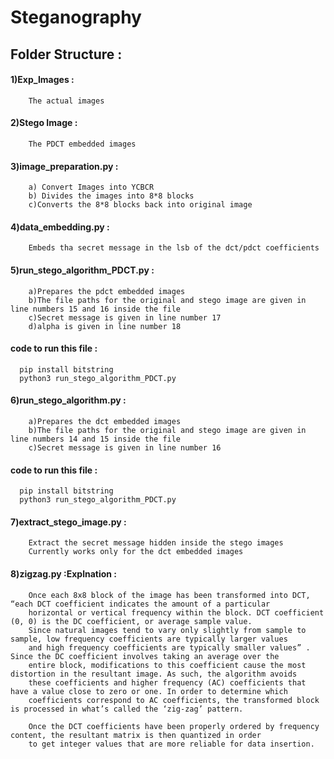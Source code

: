 # Steganography

## Folder Structure :
  
####  1)Exp_Images :
    	The actual images
  
#### 2)Stego Image :
    	The PDCT embedded images
  
#### 3)image_preparation.py : 
        a) Convert Images into YCBCR 
        b) Divides the images into 8*8 blocks
        c)Converts the 8*8 blocks back into original image
  
#### 4)data_embedding.py : 
        Embeds tha secret message in the lsb of the dct/pdct coefficients
  	
#### 5)run_stego_algorithm_PDCT.py :
        a)Prepares the pdct embedded images
        b)The file paths for the original and stego image are given in line numbers 15 and 16 inside the file 
        c)Secret message is given in line number 17
        d)alpha is given in line number 18
    
####    code to run this file :
	  pip install bitstring
	  python3 run_stego_algorithm_PDCT.py

#### 6)run_stego_algorithm.py :
        a)Prepares the dct embedded images
        b)The file paths for the original and stego image are given in line numbers 14 and 15 inside the file 
        c)Secret message is given in line number 16
  
####    code to run this file :
	  pip install bitstring
	  python3 run_stego_algorithm_PDCT.py

#### 7)extract_stego_image.py :
		Extract the secret message hidden inside the stego images
		Currently works only for the dct embedded images

#### 8)zigzag.py :****Explnation :**** 
		
		Once each 8x8 block of the image has been transformed into DCT, “each DCT coefficient indicates the amount of a particular 
		horizontal or vertical frequency within the block. DCT coefficient (0, 0) is the DC coefficient, or average sample value. 
		Since natural images tend to vary only slightly from sample to sample, low frequency coefficients are typically larger values 
		and high frequency coefficients are typically smaller values” . Since the DC coefficient involves taking an average over the 
		entire block, modifications to this coefficient cause the most distortion in the resultant image. As such, the algorithm avoids 
		these coefficients and higher frequency (AC) coefficients that have a value close to zero or one. In order to determine which 
		coefficients correspond to AC coefficients, the transformed block is processed in what’s called the ‘zig-zag’ pattern.

		Once the DCT coefficients have been properly ordered by frequency content, the resultant matrix is then quantized in order 
		to get integer values that are more reliable for data insertion. 
